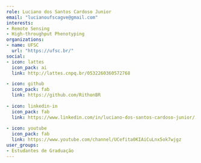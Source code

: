 ```yaml
---
role: Luciano dos Santos Cardoso Junior
email: "lucianoufscagve@gmail.com"
interests:
- Remote Sensing
- High-throughput Phenotyping
organizations:
- name: UFSC
  url: "https://ufsc.br/"
social:
- icon: lattes
  icon_pack: ai
  link: http://lattes.cnpq.br/0532260360572768

- icon: github
  icon_pack: fab
  link: https://github.com/RithonBR
  
- icon: linkedin-in
  icon_pack: fab
  link: https://www.linkedin.com/in/luciano-dos-santos-cardoso-junior/
 
- icon: youtube
  icon_pack: fab
  link: https://www.youtube.com/channel/UCefita0KIAiCuLnx5ok7wjgz
user_groups:
- Estudantes de Graduação
---
```

